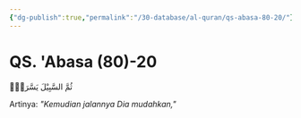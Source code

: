 ```yaml
---
{"dg-publish":true,"permalink":"/30-database/al-quran/qs-abasa-80-20/"}
---
```



# QS. 'Abasa (80)-20
ثُمَّ السَّبِيْلَ يَسَّرَهٗۙ

Artinya: *"Kemudian jalannya Dia mudahkan,"*
